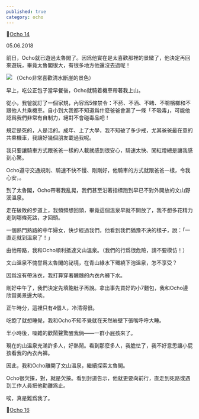 ```yaml
---
published: true
category: ocho
---
```

🔼[Ocho 14](https://tsainei.com/Ocho-14-%E8%87%AA%E4%BD%9C%E5%A4%9A%E6%83%85/)

05.06.2018

前日，Ocho就已遊過太魯閣了。因爲他實在是太喜歡那裡的景緻了，他決定再回來遊玩，畢竟太魯閣很大，有很多地方他還沒去過呢！

![]({{site.baseurl}}/images/%E6%B8%85%E6%B0%B4%E6%96%B7%E5%B4%96.jpeg)
（Ocho非常喜歡清水斷崖的景色）

早上，吃公正包子當早餐後，Ocho就騎着機車帶著我上山。

從小，我爸就訂了一個家規，內容爲5條禁令：不菸、不酒、不睹、不嚼檳榔和不跟他人共乘機車。自小到大我都不知道爲什麼爸爸會漏了一條「不吸毒」，可能他認爲我們非常有自制力，絕對不會碰毒品吧！

規定是死的，人是活的。成年、上了大學，我不知破了多少戒，尤其爸爸最在意的共乘機車，我讓好幾個朋友載過我呢。

我只要讓騎車方式跟爸爸一樣的人載就感到很安心，騎速太快、闖紅燈總是讓我感到心驚。

Ocho遵守交通規則、騎速不快不慢、剛剛好，他騎車的方式就跟爸爸一樣，令我心安，。

到了太魯閣，Ocho帶著我亂晃，我們甚至沿著指標跑到早已不對外開放的文山野溪溫泉。

走在破敗的步道上，我頻頻想回頭，畢竟這個溫泉早就不開放了，我不想多花精力走到哪條死路，才回頭。

一個熟門熟路的中年婦女，快步經過我們，他看到我們猶豫不決的樣子，說：「一直走就到溫泉了！」

由他帶路，我和Ocho順利抵達文山溫泉。（我們的行爲很危險，請不要模仿！）

文山溫泉不愧譽爲太魯閣的祕境，在青山綠水下環繞下泡溫泉，怎不享受？

因爲沒有帶泳衣，我打算穿著醜醜的內衣內褲下水。

剛好中午了，我們決定先填飽肚子再說。拿出事先買好的小7麵包，我和Ocho邊欣賞美景邊大啖。

正午時分，這裡只有4個人，冷清得很。

吃飽了就想睡覺，我和Ocho不知不覺就在天然岩壁下張嘴呼呼大睡。

半小時後，噪雜的歡鬧聲驚醒我倆——一群小屁孩來了。

現在的山溫泉充滿許多人，好熱鬧。看到那麼多人，我膽怯了，我不好意思讓小屁孩看我的內衣內褲。

因此，我和Ocho離開了文山溫泉，繼續探索太魯閣。

Ocho很欠揍，對，就是欠揍。看到封道告示，他就更要向前行，直走到死路或遇到工作人員把他勸離爲止。

唉，真是難爲我了。

🔽[Ocho 16](https://tsainei.com/Ocho-16-%E6%8B%92%E7%B5%95/)

